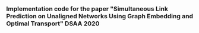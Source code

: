 ### Implementation code for the paper "Simultaneous Link Prediction on Unaligned Networks Using Graph Embedding and Optimal Transport" DSAA 2020
